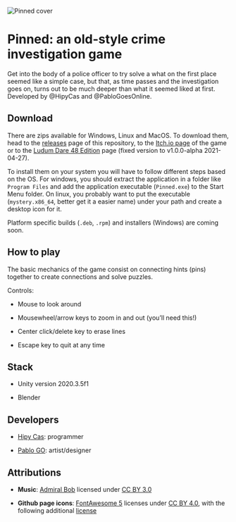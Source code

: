 ![Pinned cover](https://raw.githubusercontent.com/HipyCas/Mystery-LD-48/master/Assets/Screenshots/pinned.png)

# Pinned: an old-style crime investigation game

Get into the body of a police officer to try solve a what on the first place seemed like a simple case, but that, as time passes and the investigation goes on, turns out to be much deeper than what it seemed liked at first. Developed by @HipyCas and @PabloGoesOnline.

## Download

There are zips available for Windows, Linux and MacOS. To download them, head to the [releases](https://github.com/HipyCas/Mystery-LD-48/releases) page of this repository, to the [Itch.io page](https://hipycas.itch.io/pinned) of the game or to the [Ludum Dare 48 Edition](https://ldjam.com/events/ludum-dare/48/pinned) page (fixed version to v1.0.0-alpha 2021-04-27).

To install them on your system you will have to follow different steps based on the OS. For windows, you should extract the application in a folder like `Program Files` and add the application executable (`Pinned.exe`) to the Start Menu folder. On linux, you probably want to put the executable (`mystery.x86_64`, better get it a easier name) under your path and create a desktop icon for it.

Platform specific builds (`.deb`, `.rpm`) and installers (Windows) are coming soon.

## How to play

The basic mechanics of the game consist on connecting hints (pins) together to create connections and solve puzzles.

Controls:

- Mouse to look around

- Mousewheel/arrow keys to zoom in and out (you’ll need this!)

- Center click/delete key to erase lines

- Escape key to quit at any time

## Stack

- Unity version 2020.3.5f1

- Blender

## Developers

- [Hipy Cas](https://github.com/HipyCas): programmer

- [Pablo GO](https://github.com/PabloGoesOnline): artist/designer

## Attributions

- **Music**: [Admiral Bob](http://dig.ccmixter.org/people/admiralbob77) licensed under [CC BY 3.0](https://creativecommons.org/licenses/by/3.0/)

- **Github page icons**: [FontAwesome 5](https://fontawesome.com) licenses under [CC BY 4.0](https://creativecommons.org/licenses/by/4.0/), with the following additional [license](https://fontawesome.com/license/free)
